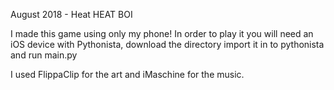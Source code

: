 August 2018 - Heat HEAT BOI

I made this game using only my phone! In order to play it you will need an iOS device with Pythonista, download the directory import it in to pythonista and run main.py

I used FlippaClip for the art and iMaschine for the music.
